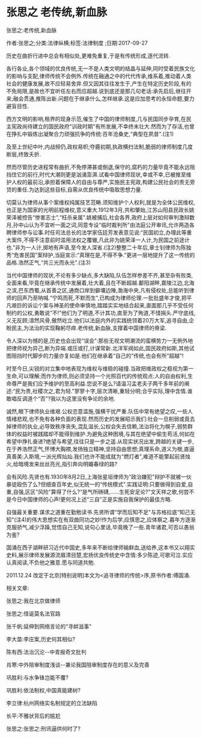# 张思之  老传统,新血脉    
    
张思之:老传统,新血脉    
作者:张思之;分类:法律纵横;标签:法律制度 ;日期:2017-09-27    
历史在曲折行进中总会有相似处,更难免重复,于是有传统形成,逐代流转.    
各行各业,各个领域的优良传统,无一不是人类文明的结晶与延伸,同时受着民族文化的影响与支配,律师传统不会例外.传统在融通之中的代代传承,维系着,推动着人类社会的健康发展,故不应轻易舍弃.但又因其往往发生于,产生在特定历史阶段,有的不免局限,是故也不宜听任左右而应超越.说到底还是那几句老话:承先启后,继往开来;融会贯通,推陈出新.问题在于继承什么,怎样继承.这是应加思考的永恒命题,要力避盲目性.    
西方文明的影响,租界的现身示范,催生了中国的律师制度,几与民国同步孕育,在民主宪政尚待建立的国民政府“训政时期"有所发展,不幸终未壮大.然而为了存活,也曾在挣扎中锻炼出凝聚合力顽强抗争的传统:百年沧桑史,“典型在夙昔".(注1)    
及至上世纪中叶,内战频仍,政权易帜;夺鹿初期,执政横扫法制,脆弱的律师制度几度断层,终致夭折.    
然而尽管历史进程常有曲折,不免停滞甚或倒退,保守的,腐朽的力量毕竟不能永远阻挡住它的前行,时代大潮则更是汹涌澎湃.试看中国律师现状,幸或不幸,已被推至维护人权的最前沿,承担着保障人的自由与尊严,实施民主宪政,构建公民社会的责无旁贷的重任.为达到这些目标,自需从优良传统中吸取思想力量.    
切莫认为律师从事个案维权纯属技艺范畴.须知维护个人权利,就是为全体公民维权,也正是为国家的光明前程维权,意义重大.1912年3月,共和肇始,江苏山阳县民政长姚荣泽被控告“惨害志士",“枉杀亲属".姚被捕后,社会各界,政府上层对如何审判激辩数月,孙中山认为不宜听一面之词,同意专设“临时裁判所"由法庭公开审讯,允许两造各聘律师参与讼事.时任司法总长的法学家伍廷芳发表意见说:“民国初立,办理此等重大案件,不得不注意前时滥用法权之覆辙,凡此非为姚荣泽一人计,为民国之前途计也."非为一人计,掷地有声语,至今发人深省.(注2)整整二十年后,章士钊律师为陈独秀“危害民国"案辩护,当庭宣示:“真理在是,不得不争."更进一层地提升了这一传统的品格.浩然正气,“共三光而永光".(注3)    
当代中国律师的现状,不论有多少缺点,多大缺陷,队伍怎样参差不齐,甚至杂有败类,全面来看,毕竟在继承传统中发展着,壮大着,且在不断超越.鄱阳湖畔,嘉陵江边,北海之滨,巴东西蜀,从首善之区,通商口岸到僻壤边陲,渤海中央,凡有侵权处,总能听到律师的回声乃至呐喊.“宁鸣而死,不默而生",已构成为律师伦理.一批批盛年才俊,把平凡艰巨的诉讼个案与神圣的使命审慎地,踏踏实实地结合起来,直面那几乎不受任何制约的公权,勇敢说“不!"他们为了明道,不计其功,直至为了殉道,不惜捐头.严守底线,义无反顾;凛然风骨,傲然屹立.他们以法庭内外的实践统领着20万大军,追寻自由,企盼民主,为法治的实现鞠躬尽瘁.老传统,新血脉,支撑着中国律师的脊梁.    
令人深以为憾的是,历史也会出现“误会":那些无视文明潮流的蛮横势力一无例外地把律师视为异己,断为异端.或压或打,计谋常新.北洋军阀如此,国民政府如斯,其他试图阻挡时代脚步的力量亦复如是.他们在继承着“自己的"传统,也会有所“超越"!    
时至今日,尖锐的对立集中地表现为维权与维稳的碰撞.当政把维政权之稳视为第一生命,可以理解;而作为律师,则必须坚持一个光照百代的传统观点:人的自由权利,生命尊严是我们应予维护的至高利益.您说不是么?请温习孟老夫子两千多年前的阐述:“民为贵,社稷次之,君为轻."寥寥十字,层次清晰,重轻分明;合乎实际,理中含情.谁敢唱反调道个“否"?我以为这里没有争论的余地.    
诚然,眼下律师执业维艰.公权恣意滥施,强横干扰严重.队伍中常有绝望之叹,一些人情绪悲观,也不免有各种负面的表现.然而历史的发展昭示我们:社会一旦削弱或竟去掉律师的执业,必导致秩序丧失,混乱滋长,公权会失去信赖,法治将化为幌子,弱势群体的权益时被践踏却不能得到维护.为避免这种困境,与其在绝望中偷生苟活,何如在希望中挣扎奋进?绝望与希望,往往只是一步之遥.从现实状况出发,跨越的关键一步,在于养浩然正气,怀博大胸襟,发扬独立精神,坚持自由思想;真理系命,道义为根,直逼真善美:入斯境,一派光辉灿灿.我们也许不能成就为“燃灯者",难道不能擎起前贤烛火,给暗境发来丝丝亮光,指引奔向明媚春绿的路?    
会有风险.先贤也有.1930年8月2日,上海张星垣律师为“政治嫌犯"辩护不就被一伙暴徒殴伤了么?但细查百年史,似无统一的“传统模式".实践证明:只要做得到自爱,自重,自强,区区“风险"算得了什么?“是气所磅礴,......生死安足论?"文天祥之歌,何尝不是今日中国律师的心声!更何况上述“三自"正是实施自我保护的最佳方略.    
自强最关重要.谋求之道重在勤勉读书.先贤所谓“学而后知不足"与苏格拉底“知己无知"(注4)的伟大思想实在有双曲同功之妙!作为后学,应慎思之,应体察之.暮年方逐渐克服骄气,减少浮躁,觉悟自己无知,说句心里话,毕竟晚了一些.青年诸君,可否以愚翁为鉴?    
国涌在西子湖畔研习近代中国史,多年来不断给律师输鲜血,送给养,这本书又以翔实史料,展示律师发展源流眉清目楚,宏扬优良传统史中含情:多少陈迹,可歌可泣.实应认真阅读,不负他之雅意.愿与同道共勉.    
2011.12.24 改定于北京[特别说明]本文为<追寻律师的传统>序,原书作者:傅国涌.    
    
相关文章:    
张思之:我在北京做律师    
张思之:怪诞莫名法官路    
张千帆:延伸到网络言论的“寻衅滋事"    
李大苗:李庄案,历史何其相似?    
陈有西:法治沉沦--中青报奇文批判    
肖寒:中外陪审制度浅谈--兼论我国陪审制度存在的意义及完善    
巩胜利:与水争锋岂能不覆?    
巩胜利:依法制权,中国真能建树?    
李立律:杭州网络实名制规定的立法缺陷    
长平:不雅状背后的尴尬    
张思之:张思之:刑讯逼供何时了?